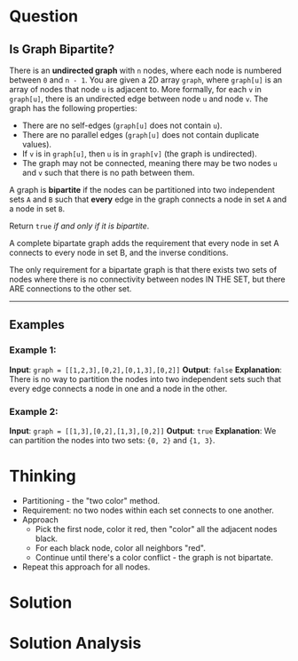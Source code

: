 # Question

## Is Graph Bipartite?

There is an **undirected graph** with `n` nodes, where each node is numbered between `0` and `n -
1`. You are given a 2D array `graph`, where `graph[u]` is an array of nodes that node `u` is
adjacent to. More formally, for each `v` in `graph[u]`, there is an undirected edge between node `u`
and node `v`. The graph has the following properties:

* There are no self-edges (`graph[u]` does not contain `u`).
* There are no parallel edges (`graph[u]` does not contain duplicate values).
* If `v` is in `graph[u]`, then `u` is in `graph[v]` (the graph is undirected).
* The graph may not be connected, meaning there may be two nodes `u` and `v` such that there is no
  path between them.

A graph is **bipartite** if the nodes can be partitioned into two independent sets `A` and `B` such
that **every** edge in the graph connects a node in set `A` and a node in set `B`.

Return `true` *if and only if it is bipartite*.

A complete bipartate graph adds the requirement that every node in set A connects to every node in 
set B, and the inverse conditions.

The only requirement for a bipartate graph is that there exists two sets of nodes where there is no
connectivity between nodes IN THE SET, but there ARE connections to the other set.

---
## Examples

### Example 1:

**Input**: `graph = [[1,2,3],[0,2],[0,1,3],[0,2]]`
**Output**: `false`
**Explanation**: There is no way to partition the nodes into two independent sets such that every
edge connects a node in one and a node in the other.

### Example 2:

**Input**: `graph = [[1,3],[0,2],[1,3],[0,2]]`
**Output**: `true`
**Explanation**: We can partition the nodes into two sets: `{0, 2}` and `{1, 3}`.

# Thinking

- Partitioning - the "two color" method.
- Requirement: no two nodes within each set connects to one another.
- Approach
  - Pick the first node, color it red, then "color" all the adjacent nodes black.
  - For each black node, color all neighbors "red".
  - Continue until there's a color conflict - the graph is not bipartate.
- Repeat this approach for all nodes.

# Solution

# Solution Analysis
